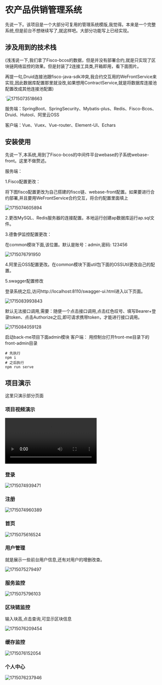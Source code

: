 # 农产品供销管理系统

先说一下。该项目是一个大部分可复用的管理系统模版,我觉得。本来是一个完整系统,但是前台不想继续写了,就这样吧。大部分功能写上已经实现。

## 涉及用到的技术栈

(浅浅说一下,我们拿了Fisco-bcos的数据，但是并没有部署合约,就是只实现了区块链网络监控的效果。但是封装了2连接工具类,开箱即用，看下面图片。

再提一句,Druid连接池跟fisco-java-sdk冲突,我合约交互用的WeFrontService来实现,因此数据库配置那里就没改,如果想用ContractService,就是将数据库连接池配置改成其他连接池配置)

`![1715073518663](assets/1715073518663.png)

服务端：SpringBoot、SpringSecurity、Mybatis-plus、Redis、Fisco-Bcos、Druid、Hutool、阿里云OSS

客户端：Vue、Vuex、Vue-router、Element-UI、Echars

## 安装使用

先说一下,本系统,用到了Fisco-bcos的中间件平台webase的子系统webase-front。这里不做赘述。

服务端：

1.Fisco配置更改：

将下图fisco配置更改为自己搭建的fisco链、webase-front配置。如果要进行合约部署,并且要用WeFrontService合约交互，将合约配置里面填上

![1715074605894](assets/1715074605894.png)

2.更改MySQL、Redis服务器的连接配置。本地运行创建ap数据库运行ap.sql文件。

3.德鲁伊监控配置更改：

在common模块下面,该位置。默认是账号：admin,密码: 123456

![1715076791950](assets/1715076791950.png)

4.阿里云OSS配置更改。在common模块下面util包下面的OSSUtil更改自己的配置。

5.swagger配置修改

登录系统之后,访问http://localhost:8110/swagger-ui.html进入以下页面。

![1715083993843](assets/1715083993843.png)

默认无法接口调用,需要：随便一个点击接口调用,点击红色叹号、填写Bearer+登录token、点击Authorize之后,即可请求携带token，才能进行接口调用。

![1715084059128](assets/1715084059128.png)

启动back-me项目下面admin模块
客户端：
用控制台打开front-me目录下的front-admin目录
```
# 先执行
npm i
# 之后执行
npm run serve
```



## 项目演示

这里只演示部分页面

### 项目视频演示

<video src="assets/show.mp4"></video>

### 登录

![1715074939471](assets/1715074939471.png)

### 注册

![1715074960389](assets/1715074960389.png)

### 首页

![1715075616524](assets/1715075616524.png)

### 用户管理

就是展示一些前台用户信息,还有对用户的增删改查。

![1715075279497](assets/1715075279497.png)

### 服务监控

![1715075796103](assets/1715075796103.png)

### 区块链监控

输入块高,点击查询,可显示区块信息

![1715076209454](assets/1715076209454.png)

### 缓存监控

![1715076152054](assets/1715076152054.png)

### 个人中心

![1715076237946](assets/1715076237946.png)
